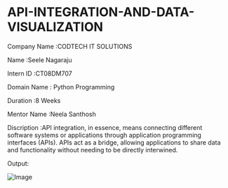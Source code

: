 # API-INTEGRATION-AND-DATA-VISUALIZATION

Company Name :CODTECH IT SOLUTIONS 

Name         :Seele Nagaraju 

Intern ID    :CT08DM707

Domain Name  : Python Programming 

Duration     :8 Weeks

Mentor Name  :Neela Santhosh

Discription  :API integration, in essence, means connecting different software systems or applications through application programming interfaces (APIs). APIs act as a bridge, allowing applications to share data and functionality without needing to be directly interwined.

Output:

![Image](https://github.com/user-attachments/assets/1dc6d9e6-8769-4130-831d-8e7f45cd98ff)

